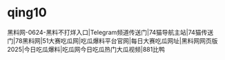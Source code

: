 # qing10
黑料网-0624-黑料不打烊入口|Telegram频道传送门|74猫导航主站|74猫传送门|78黑料网|51大赛吃瓜网|吃瓜爆料平台官网|每日大赛吃瓜网址|黑料网网页版2025|今日吃瓜爆料|吃瓜网今日吃瓜热门大瓜视频|881比鸭
